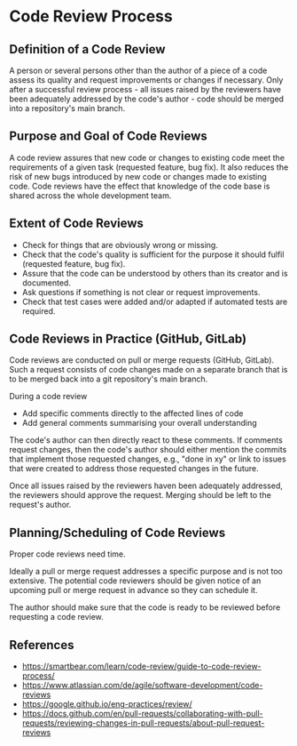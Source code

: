 # Code Review Process

## Definition of a Code Review

A person or several persons other than the author of a piece of a code assess its quality and request improvements or changes if necessary.
Only after a successful review process - all issues raised by the reviewers have been adequately addressed by the code's author - code should be merged into a repository's main branch.

## Purpose and Goal of Code Reviews

A code review assures that new code or changes to existing code meet the requirements of a given task (requested feature, bug fix).
It also reduces the risk of new bugs introduced by new code or changes made to existing code.
Code reviews have the effect that knowledge of the code base is shared across the whole development team.

## Extent of Code Reviews

- Check for things that are obviously wrong or missing.
- Check that the code's quality is sufficient for the purpose it should fulfil (requested feature, bug fix).
- Assure that the code can be understood by others than its creator and is documented.
- Ask questions if something is not clear or request improvements.
- Check that test cases were added and/or adapted if automated tests are required.

## Code Reviews in Practice (GitHub, GitLab)

Code reviews are conducted on pull or merge requests (GitHub, GitLab).
Such a request consists of code changes made on a separate branch
that is to be merged back into a git repository's main branch.

During a code review
- Add specific comments directly to the affected lines of code
- Add general comments summarising your overall understanding

The code's author can then directly react to these comments.
If comments request changes, then the code's author should either mention the commits
that implement those requested changes, e.g., "done in xy"
or link to issues that were created to address those requested changes in the future.

Once all issues raised by the reviewers haven been adequately addressed,
the reviewers should approve the request. Merging should be left to the request's author.

## Planning/Scheduling of Code Reviews

Proper code reviews need time.

Ideally a pull or merge request addresses a specific purpose and is not too extensive.
The potential code reviewers should be given notice of an upcoming pull or merge request in advance
so they can schedule it.

The author should make sure that the code is ready to be reviewed before requesting a code review.

## References

- https://smartbear.com/learn/code-review/guide-to-code-review-process/
- https://www.atlassian.com/de/agile/software-development/code-reviews
- https://google.github.io/eng-practices/review/
- https://docs.github.com/en/pull-requests/collaborating-with-pull-requests/reviewing-changes-in-pull-requests/about-pull-request-reviews
